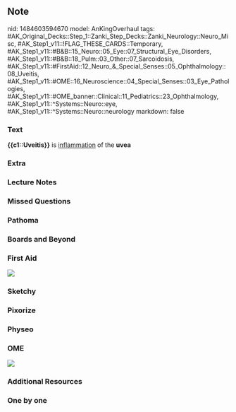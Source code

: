 ## Note
nid: 1484603594670
model: AnKingOverhaul
tags: #AK_Original_Decks::Step_1::Zanki_Step_Decks::Zanki_Neurology::Neuro_Misc, #AK_Step1_v11::!FLAG_THESE_CARDS::Temporary, #AK_Step1_v11::#B&B::15_Neuro::05_Eye::07_Structural_Eye_Disorders, #AK_Step1_v11::#B&B::18_Pulm::03_Other::07_Sarcoidosis, #AK_Step1_v11::#FirstAid::12_Neuro_&_Special_Senses::05_Ophthalmology::08_Uveitis, #AK_Step1_v11::#OME::16_Neuroscience::04_Special_Senses::03_Eye_Pathologies, #AK_Step1_v11::#OME_banner::Clinical::11_Pediatrics::23_Ophthalmology, #AK_Step1_v11::^Systems::Neuro::eye, #AK_Step1_v11::^Systems::Neuro::neurology
markdown: false

### Text
<div>
  <b>{{c1::Uveitis}}</b> is <u>inflammation</u> of the <b>uvea</b>
</div>

### Extra


### Lecture Notes


### Missed Questions


### Pathoma


### Boards and Beyond


### First Aid
<img src="tmpoXi6O8.png">

### Sketchy


### Pixorize


### Physeo


### OME
<div class="ome-widget">
  <a href=
  "https://onlinemeded.org/spa/pediatrics/ophthalmology/acquire?ref=anki">
  <img src="_OME_AnkiFlashcards_Lesson_5.png"></a>
</div>

### Additional Resources


### One by one

